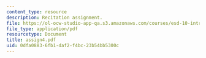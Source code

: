 ```yaml
---
content_type: resource
description: Recitation assignment.
file: https://ol-ocw-studio-app-qa.s3.amazonaws.com/courses/esd-10-introduction-to-technology-and-policy-fall-2006/0dfa08836fb1daf2f4bc23b54bb5300c_assign4.pdf
file_type: application/pdf
resourcetype: Document
title: assign4.pdf
uid: 0dfa0883-6fb1-daf2-f4bc-23b54bb5300c
---
```

